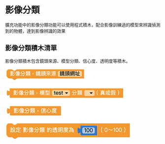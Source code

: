 # 影像分類

擴充功能中的影像分類功能可以使用程式積木，配合影像訓練過的模型來辨識偵測到的物體，達到影像辨識的效果

## 影像分類積木清單

影像分類積木包含鏡頭來源、模型分類、信心度、透明度等積木。

![凱比物聯網教室 - 影像分類](../../../../media/zh-tw/kebbi/imagemlDetect/blockly-01.jpg)

